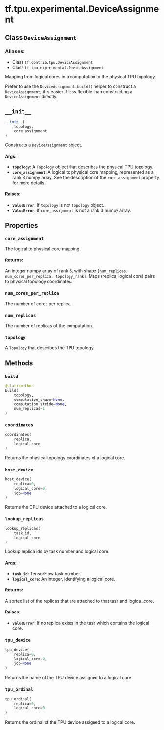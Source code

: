 <div itemscope itemtype="http://developers.google.com/ReferenceObject">
<meta itemprop="name" content="tf.tpu.experimental.DeviceAssignment" />
<meta itemprop="path" content="Stable" />
<meta itemprop="property" content="core_assignment"/>
<meta itemprop="property" content="num_cores_per_replica"/>
<meta itemprop="property" content="num_replicas"/>
<meta itemprop="property" content="topology"/>
<meta itemprop="property" content="__init__"/>
<meta itemprop="property" content="build"/>
<meta itemprop="property" content="coordinates"/>
<meta itemprop="property" content="host_device"/>
<meta itemprop="property" content="lookup_replicas"/>
<meta itemprop="property" content="tpu_device"/>
<meta itemprop="property" content="tpu_ordinal"/>
</div>

# tf.tpu.experimental.DeviceAssignment

## Class `DeviceAssignment`



### Aliases:

* Class `tf.contrib.tpu.DeviceAssignment`
* Class `tf.tpu.experimental.DeviceAssignment`

Mapping from logical cores in a computation to the physical TPU topology.

Prefer to use the `DeviceAssignment.build()` helper to construct a
`DeviceAssignment`; it is easier if less flexible than constructing a
`DeviceAssignment` directly.

<h2 id="__init__"><code>__init__</code></h2>

``` python
__init__(
    topology,
    core_assignment
)
```

Constructs a `DeviceAssignment` object.

#### Args:

* <b>`topology`</b>: A `Topology` object that describes the physical TPU topology.
* <b>`core_assignment`</b>: A logical to physical core mapping, represented as a
    rank 3 numpy array. See the description of the `core_assignment`
    property for more details.


#### Raises:

* <b>`ValueError`</b>: If `topology` is not `Topology` object.
* <b>`ValueError`</b>: If `core_assignment` is not a rank 3 numpy array.



## Properties

<h3 id="core_assignment"><code>core_assignment</code></h3>

The logical to physical core mapping.

#### Returns:

An integer numpy array of rank 3, with shape
`[num_replicas, num_cores_per_replica, topology_rank]`. Maps
(replica, logical core) pairs to physical topology coordinates.

<h3 id="num_cores_per_replica"><code>num_cores_per_replica</code></h3>

The number of cores per replica.

<h3 id="num_replicas"><code>num_replicas</code></h3>

The number of replicas of the computation.

<h3 id="topology"><code>topology</code></h3>

A `Topology` that describes the TPU topology.



## Methods

<h3 id="build"><code>build</code></h3>

``` python
@staticmethod
build(
    topology,
    computation_shape=None,
    computation_stride=None,
    num_replicas=1
)
```



<h3 id="coordinates"><code>coordinates</code></h3>

``` python
coordinates(
    replica,
    logical_core
)
```

Returns the physical topology coordinates of a logical core.

<h3 id="host_device"><code>host_device</code></h3>

``` python
host_device(
    replica=0,
    logical_core=0,
    job=None
)
```

Returns the CPU device attached to a logical core.

<h3 id="lookup_replicas"><code>lookup_replicas</code></h3>

``` python
lookup_replicas(
    task_id,
    logical_core
)
```

Lookup replica ids by task number and logical core.

#### Args:

* <b>`task_id`</b>: TensorFlow task number.
* <b>`logical_core`</b>: An integer, identifying a logical core.

#### Returns:

A sorted list of the replicas that are attached to that task and
logical_core.

#### Raises:

* <b>`ValueError`</b>: If no replica exists in the task which contains the logical
  core.

<h3 id="tpu_device"><code>tpu_device</code></h3>

``` python
tpu_device(
    replica=0,
    logical_core=0,
    job=None
)
```

Returns the name of the TPU device assigned to a logical core.

<h3 id="tpu_ordinal"><code>tpu_ordinal</code></h3>

``` python
tpu_ordinal(
    replica=0,
    logical_core=0
)
```

Returns the ordinal of the TPU device assigned to a logical core.




